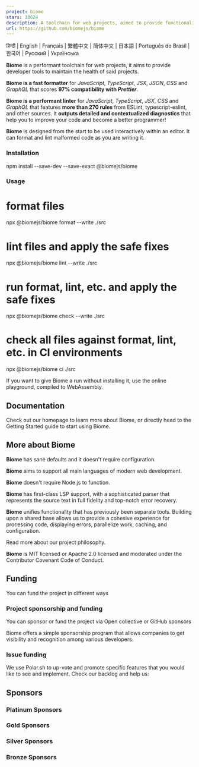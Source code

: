 ```yaml
---
project: biome
stars: 18624
description: A toolchain for web projects, aimed to provide functionalities to maintain them. Biome offers formatter and linter, usable via CLI and LSP.
url: https://github.com/biomejs/biome
---
```


  
  

हिन्दी | English | Français | 繁體中文 | 简体中文 | 日本語 | Português do Brasil | 한국어 | Русский | Українська

  

**Biome** is a performant toolchain for web projects, it aims to provide developer tools to maintain the health of said projects.

**Biome is a fast formatter** for _JavaScript_, _TypeScript_, _JSX_, _JSON_, _CSS_ and _GraphQL_ that scores **97% compatibility with _Prettier_**.

**Biome is a performant linter** for _JavaScript_, _TypeScript_, _JSX_, _CSS_ and _GraphQL_ that features **more than 270 rules** from ESLint, typescript-eslint, and other sources. It **outputs detailed and contextualized diagnostics** that help you to improve your code and become a better programmer!

**Biome** is designed from the start to be used interactively within an editor. It can format and lint malformed code as you are writing it.

### Installation

npm install --save-dev --save-exact @biomejs/biome

### Usage

# format files
npx @biomejs/biome format --write ./src

# lint files and apply the safe fixes
npx @biomejs/biome lint --write ./src

# run format, lint, etc. and apply the safe fixes
npx @biomejs/biome check --write ./src

# check all files against format, lint, etc. in CI environments
npx @biomejs/biome ci ./src

If you want to give Biome a run without installing it, use the online playground, compiled to WebAssembly.

Documentation
-------------

Check out our homepage to learn more about Biome, or directly head to the Getting Started guide to start using Biome.

More about Biome
----------------

**Biome** has sane defaults and it doesn't require configuration.

**Biome** aims to support all main languages of modern web development.

**Biome** doesn't require Node.js to function.

**Biome** has first-class LSP support, with a sophisticated parser that represents the source text in full fidelity and top-notch error recovery.

**Biome** unifies functionality that has previously been separate tools. Building upon a shared base allows us to provide a cohesive experience for processing code, displaying errors, parallelize work, caching, and configuration.

Read more about our project philosophy.

**Biome** is MIT licensed or Apache 2.0 licensed and moderated under the Contributor Covenant Code of Conduct.

Funding
-------

You can fund the project in different ways

### Project sponsorship and funding

You can sponsor or fund the project via Open collective or GitHub sponsors

Biome offers a simple sponsorship program that allows companies to get visibility and recognition among various developers.

### Issue funding

We use Polar.sh to up-vote and promote specific features that you would like to see and implement. Check our backlog and help us:

Sponsors
--------

### Platinum Sponsors

### Gold Sponsors

### Silver Sponsors

### Bronze Sponsors
